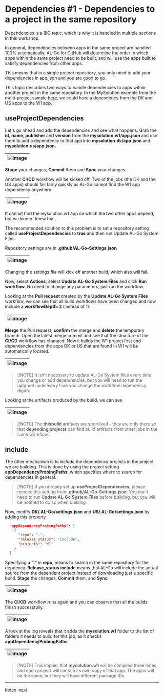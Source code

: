 # Dependencies #1 - Dependencies to a project in the same repository

Dependencies is a BIG topic, which is why it is handled in multiple sections in this workshop.

In general, dependencies between apps in the same project are handled 100% automatically. AL-Go for GitHub will determine the order in which apps within the same project need to be built, and will use the apps built to satisfy dependencies from other apps.

This means that in a single project repository, you only need to add your dependencies in app.json and you are good to go.

This topic describes two ways to handle dependencies to apps within another project in the same repository. In the MySolution example from the multi-project sample [here](Projects.md), we could have a dependency from the DK and US apps to the W1 app.

## useProjectDependencies

Let's go ahead and add the dependencies and see what happens. Grab the **id**, **name**, **publisher** and **version** from the **mysolution.w1/app.json** and use them to add a dependency to that app into **mysolution.dk/app.json** and **mysolution.us/app.json**.

| ![image](https://github.com/microsoft/AL-Go/assets/10775043/ecab7ae7-f113-4df4-999e-d5cad6baac63) |
|-|

**Stage** your changes, **Commit** them and **Sync** your changes.

Another **CI/CD** workflow will be kicked off. Two of the jobs (the DK and the US apps) should fail fairly quickly as AL-Go cannot find the W1 app dependency anywhere.

| ![image](https://github.com/microsoft/AL-Go/assets/10775043/66230407-bbdd-4b30-bf89-6ebdcbe9d3a2) |
|-|

It cannot find the mysolution.w1 app on which the two other apps depend, but we kind of knew that.

The recommended solution to this problem is to set a repository setting called **useProjectDependencies** to **true** and then run Update AL-Go System Files.

Repository settings are in **.github/AL-Go-Settings.json**

| ![image](https://github.com/microsoft/AL-Go/assets/10775043/eb63bb7d-e830-4abd-9158-1ad01e8e9c5e) |
|-|

Changing the settings file will kick off another build, which also will fail.

Now, select **Actions**, select **Update AL-Go System Files** and click **Run workflow**. No need to change any parameters, just run the workflow.

Looking at the **Pull request** created by the **Update AL-Go System Files** workflow, we can see that all build workflows have been changed and now ínclude a **workflowDepth: 2** (instead of 1).

| ![image](https://github.com/microsoft/AL-Go/assets/10775043/f63124b5-0f16-4da1-b6e4-208da617c1a7) |
|-|

**Merge** the Pull request, **confirm** the merge and **delete** the temporary branch. Open the latest merge commit and see that the structure of the **CI/CD** workflow has changed. Now it builds the W1 project first and dependencies from the apps DK or US that are found in W1 will be automatically located.

| ![image](https://github.com/microsoft/AL-Go/assets/10775043/22328924-3c49-4295-bf5d-32cf3509241c) |
|-|

> \[!NOTE\]
> It isn't necessary to update AL-Go System files every time you change or add dependencies, but you will need to run the upgrade code every time you change the workflow dependency depth.

Looking at the artifacts produced by the build, we can see

| ![image](https://github.com/microsoft/AL-Go/assets/10775043/97f24f75-7483-4ec6-a1d9-7fff2bacab80) |
|-|

> \[!NOTE\]
> The **thisbuild** artifacts are shortlived - they are only there so that **depending projects** can find build artifacts from other jobs in the same workflow.

## include

The other mechanism is to *include* the dependency projects in the project we are building. This is done by using the project setting **appDependencyProbingPaths**, which specifies where to search for dependencies in general.

> \[!NOTE\]
> If you already set up **useProjectDependencies**, please remove this setting from **.github/AL-Go-Settings.json**. You don't need to run **Update AL-Go System Files** before building, but you will be notified to do so when building.

Now, modify **DK/.AL-Go/settings.json** and **US/.AL-Go/settings.json** by adding this property

```json
  "appDependencyProbingPaths": [
    {
      "repo": ".",
      "release_status": "include",
      "projects": "W1"
    }
  ]
```

Specifying a **"."** in **repo**, means to search in the same repository for the depdency. **Release_status** **include** means that AL-Go will include the actual source from the dependent project instead of downloading just a specific build. **Stage** the changes, **Commit** them, and **Sync**.

| ![image](https://github.com/microsoft/AL-Go/assets/10775043/8d70b96d-2b6f-4cf0-80cc-a34dfdede60b) |
|-|

The **CI/CD** workflow runs again and you can observe that all the builds finish successfully.

| ![image](https://github.com/microsoft/AL-Go/assets/10775043/1b90eea9-258a-451e-9564-e31916ee550d) |
|-|

A look at the log reveals that it adds the **mysolution.w1** folder to the list of folders it needs to build for this job, as it checks **appDependencyProbingPaths**.

| ![image](https://github.com/microsoft/AL-Go/assets/10775043/295a32fd-1048-44f1-975f-22a761040ba3) |
|-|

> \[!NOTE\]
> This implies that **mysolution.w1** will be compiled three times, and each project will contain its own copy of that app. The apps will be the same, but they will have different package IDs.

______________________________________________________________________

[Index](Index.md)  [next](Dependencies2.md)
